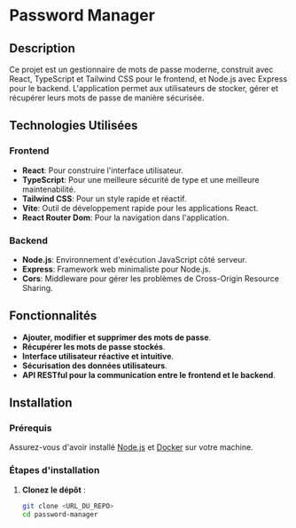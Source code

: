 # Password Manager

## Description

Ce projet est un gestionnaire de mots de passe moderne, construit avec React, TypeScript et Tailwind CSS pour le frontend, et Node.js avec Express pour le backend. L'application permet aux utilisateurs de stocker, gérer et récupérer leurs mots de passe de manière sécurisée.

## Technologies Utilisées

### Frontend

- **React**: Pour construire l'interface utilisateur.
- **TypeScript**: Pour une meilleure sécurité de type et une meilleure maintenabilité.
- **Tailwind CSS**: Pour un style rapide et réactif.
- **Vite**: Outil de développement rapide pour les applications React.
- **React Router Dom**: Pour la navigation dans l'application.

### Backend

- **Node.js**: Environnement d'exécution JavaScript côté serveur.
- **Express**: Framework web minimaliste pour Node.js.
- **Cors**: Middleware pour gérer les problèmes de Cross-Origin Resource Sharing.

## Fonctionnalités

- **Ajouter, modifier et supprimer des mots de passe**.
- **Récupérer les mots de passe stockés**.
- **Interface utilisateur réactive et intuitive**.
- **Sécurisation des données utilisateurs**.
- **API RESTful pour la communication entre le frontend et le backend**.

## Installation

### Prérequis

Assurez-vous d'avoir installé [Node.js](https://nodejs.org/) et [Docker](https://www.docker.com/) sur votre machine.

### Étapes d'installation

1. **Clonez le dépôt** :

   ```bash
   git clone <URL_DU_REPO>
   cd password-manager
   ```
